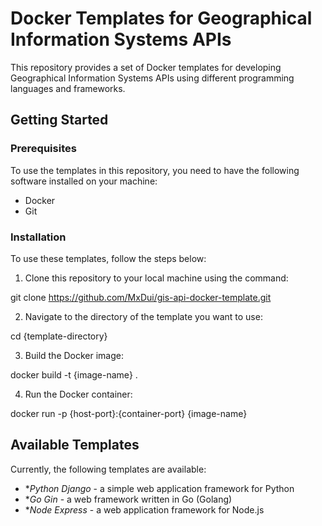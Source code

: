 # Docker Templates for Geographical Information Systems APIs

This repository provides a set of Docker templates for developing Geographical Information Systems APIs using different programming languages and frameworks.

## Getting Started

### Prerequisites

To use the templates in this repository, you need to have the following software installed on your machine:

- Docker
- Git

### Installation

To use these templates, follow the steps below:

1. Clone this repository to your local machine using the command:

git clone <https://github.com/MxDui/gis-api-docker-template.git>

2. Navigate to the directory of the template you want to use:

cd {template-directory}

3. Build the Docker image:

docker build -t {image-name} .

4. Run the Docker container:

docker run -p {host-port}:{container-port} {image-name}

## Available Templates

Currently, the following templates are available:

- \*_Python Django_ - a simple web application framework for Python
- \*_Go Gin_ - a web framework written in Go (Golang)
- \*_Node Express_ - a web application framework for Node.js
